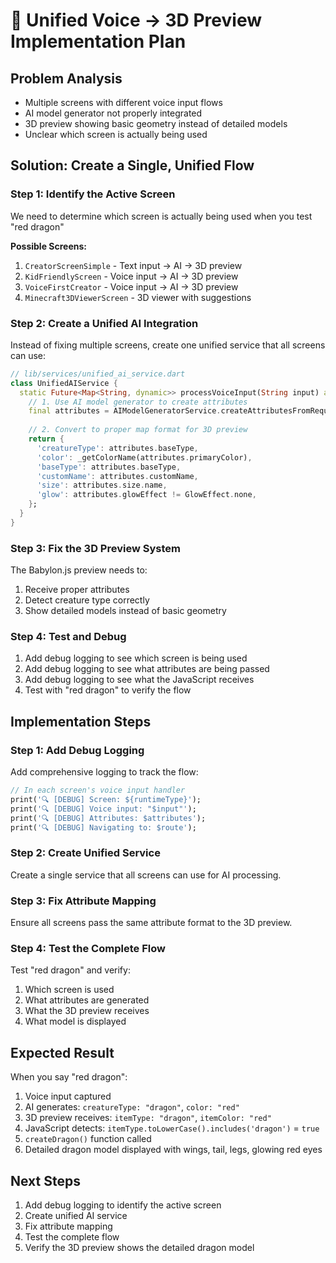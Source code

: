 # 🎯 **Unified Voice → 3D Preview Implementation Plan**

## **Problem Analysis**
- Multiple screens with different voice input flows
- AI model generator not properly integrated
- 3D preview showing basic geometry instead of detailed models
- Unclear which screen is actually being used

## **Solution: Create a Single, Unified Flow**

### **Step 1: Identify the Active Screen**
We need to determine which screen is actually being used when you test "red dragon"

**Possible Screens:**
1. `CreatorScreenSimple` - Text input → AI → 3D preview
2. `KidFriendlyScreen` - Voice input → AI → 3D preview  
3. `VoiceFirstCreator` - Voice input → AI → 3D preview
4. `Minecraft3DViewerScreen` - 3D viewer with suggestions

### **Step 2: Create a Unified AI Integration**
Instead of fixing multiple screens, create one unified service that all screens can use:

```dart
// lib/services/unified_ai_service.dart
class UnifiedAIService {
  static Future<Map<String, dynamic>> processVoiceInput(String input) async {
    // 1. Use AI model generator to create attributes
    final attributes = AIModelGeneratorService.createAttributesFromRequest(input);
    
    // 2. Convert to proper map format for 3D preview
    return {
      'creatureType': attributes.baseType,
      'color': _getColorName(attributes.primaryColor),
      'baseType': attributes.baseType,
      'customName': attributes.customName,
      'size': attributes.size.name,
      'glow': attributes.glowEffect != GlowEffect.none,
    };
  }
}
```

### **Step 3: Fix the 3D Preview System**
The Babylon.js preview needs to:
1. Receive proper attributes
2. Detect creature type correctly
3. Show detailed models instead of basic geometry

### **Step 4: Test and Debug**
1. Add debug logging to see which screen is being used
2. Add debug logging to see what attributes are being passed
3. Add debug logging to see what the JavaScript receives
4. Test with "red dragon" to verify the flow

## **Implementation Steps**

### **Step 1: Add Debug Logging**
Add comprehensive logging to track the flow:

```dart
// In each screen's voice input handler
print('🔍 [DEBUG] Screen: ${runtimeType}');
print('🔍 [DEBUG] Voice input: "$input"');
print('🔍 [DEBUG] Attributes: $attributes');
print('🔍 [DEBUG] Navigating to: $route');
```

### **Step 2: Create Unified Service**
Create a single service that all screens can use for AI processing.

### **Step 3: Fix Attribute Mapping**
Ensure all screens pass the same attribute format to the 3D preview.

### **Step 4: Test the Complete Flow**
Test "red dragon" and verify:
1. Which screen is used
2. What attributes are generated
3. What the 3D preview receives
4. What model is displayed

## **Expected Result**
When you say "red dragon":
1. Voice input captured
2. AI generates: `creatureType: "dragon"`, `color: "red"`
3. 3D preview receives: `itemType: "dragon"`, `itemColor: "red"`
4. JavaScript detects: `itemType.toLowerCase().includes('dragon')` = `true`
5. `createDragon()` function called
6. Detailed dragon model displayed with wings, tail, legs, glowing red eyes

## **Next Steps**
1. Add debug logging to identify the active screen
2. Create unified AI service
3. Fix attribute mapping
4. Test the complete flow
5. Verify the 3D preview shows the detailed dragon model
